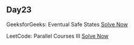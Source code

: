## Day23

GeeksforGeeks: Eventual Safe States
[Solve Now](https://practice.geeksforgeeks.org/problems/eventual-safe-states/1)

LeetCode: Parallel Courses III [Solve Now](https://leetcode.com/problems/parallel-courses-iii/description/)
